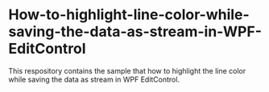 # How-to-highlight-line-color-while-saving-the-data-as-stream-in-WPF-EditControl
This respository contains the sample that how to highlight the line color while saving the data as stream in WPF EditControl.

